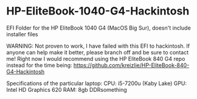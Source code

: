 # HP-EliteBook-1040-G4-Hackintosh
EFI Folder for the HP EliteBook 1040 G4 (MacOS Big Sur), doesn't include installer files

WARNING: Not proven to work, I have failed with this EFI to hackintosh. If anyone can help make it better, please branch off and be sure to contact me! Right now I would recommend using the HP EliteBook 840 G4 repo instead for the time being: https://github.com/kreizlie/HP-EliteBook-840-G4-Hackintosh

Specifications of the particular laptop:
CPU: i5-7200u (Kaby Lake)
GPU: Intel HD Graphics 620
RAM: 8gb DDRsomething
